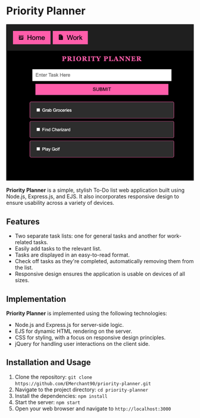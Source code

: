 # **Priority Planner**

![Priority Planner Screenshot](public/images/priorityplanner.png "Priority Planner")

**Priority Planner** is a simple, stylish To-Do list web application built using Node.js, Express.js, and EJS. It also incorporates responsive design to ensure usability across a variety of devices.

## **Features**

- Two separate task lists: one for general tasks and another for work-related tasks.
- Easily add tasks to the relevant list.
- Tasks are displayed in an easy-to-read format.
- Check off tasks as they're completed, automatically removing them from the list.
- Responsive design ensures the application is usable on devices of all sizes.

## **Implementation**

**Priority Planner** is implemented using the following technologies:

- Node.js and Express.js for server-side logic.
- EJS for dynamic HTML rendering on the server.
- CSS for styling, with a focus on responsive design principles.
- jQuery for handling user interactions on the client side.

## **Installation and Usage**

1. Clone the repository: `git clone https://github.com/EMerchant90/priority-planner.git`
2. Navigate to the project directory: `cd priority-planner`
3. Install the dependencies: `npm install`
4. Start the server: `npm start`
5. Open your web browser and navigate to `http://localhost:3000`

